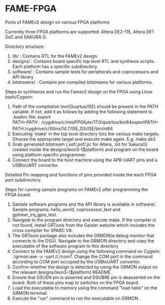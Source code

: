 # FAME-FPGA
Ports of FAMEv2 design on various FPGA platforms

Currently three FPGA platforms are supported: Altera DE2-115, Altera DE1 SoC and SAKURA G.

Directory structure:
1. lib/ : Contains RTL for the FAMEv2 design.
2. designs/ : Contains board specific top level RTL and synthesis scripts. Each platform has a specific subdirectory.
3. software/ : Contains sample tests for peripherals and coprocessors and API library
4. bitstreams/ : Contains pre-compiled bitstreams for various platforms.

Steps to synthesize and run the Famev2 design on the FPGA using Linux bash/Cygwin:
1. Path of the compilation tool(Quartus/ISE) should be present in the PATH variable. If not, add it as follows by adding the following statement to .bashrc file:
export PATH=$PATH:/cygdrive/c/intelFPGA_lite/17.0/quartus/bin64
export PATH=$PATH:/cygdrive/c/Xilinx/14.7/ISE_DS/ISE/bin/nt64
2. Executing 'make' in the top level directory lists the various make targets. Choose the appropriate target and execute make again. E.g. make de2
3. Grab generated bitstream (.sof/.pof/.jic for Altera, .bit for SakuraG) created inside the designs/leon3-($platform) and program on the board using platform specific programmer.
4. Connect the board to the host machine using the APB-UART pins and a USBtoUART convertor.

Detailed Pin mapping and functions of pins provided inside the each FPGA port subdirectory.

Steps for running sample programs on FAMEv2 after programming the FPGA board:
1. Sample software programs and the API library is available in software/. Sample programs: hello_world, coprocessor_test and gptimer_irq_gpio_test.
2. Navigate to the program directory and execute make. If the compiler is not found, install GRTools from the Gaisler website which includes the cross compiler for SPARC V8.
3. The GRTools package also includes the GRMON(a debug monitor that connects to the DSU). Navigate to the GRMON directory and copy the executable of the software program to this directory
4. Connect to the FAMEv2 design using the following command on Cygwin: ./grmon.exe -u -uart //./com7. Change the COM port in the command according to COM port occupied by the USBtoUART convertor.
5. Confirm whether the design is detected by using the GRMON output on the relevant designs/leon3-($platform) README. 
6. Ensure that DSUEN pin is asserted and DSUBRE pin is deasserted on the board. Both of these pins map to switches on the FPGA board.
6. Load the executable to memory using the command "load hello" on the GRMON terminal.
7. Execute the "run" command to run the executable on GRMON.
